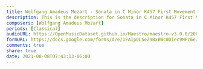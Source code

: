```yaml
---
title: Wolfgang Amadeus Mozart - Sonata in C Minor K457 First Movement (1)
description: This is the description for Sonata in C Minor K457 First Movement by Wolfgang Amadeus Mozart
composers: [Wolfgang Amadeus Mozart]
periods: [Classical]
audioURL: https://OpenMusicDataset.github.io/Maestro/maestro-v3.0.0/2008/MIDI-Unprocessed_02_R1_2008_01-05_ORIG_MID--AUDIO_02_R1_2008_wav--2.midi
formURL: https://docs.google.com/forms/d/e/1FAIpQLSeZ9BxBWc0Diec9MPc6eJhV1yScecCgS8RsyLlMFZfhjcOvfg/viewform
comments: true
share: true
date: 2021-08-08T07:43:13-06:00
---
```

